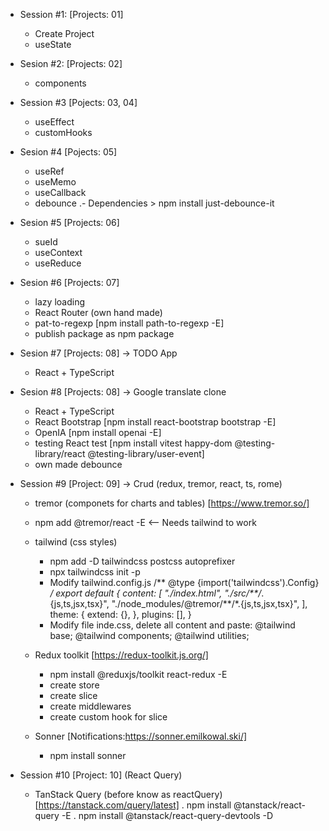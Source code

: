 * Session #1: [Projects: 01]
    - Create Project
    - useState 

* Sesion #2: [Projects: 02]
    - components

* Session #3 [Pojects: 03, 04]
    - useEffect
    - customHooks 

* Sesion #4 [Pojects: 05]
    - useRef
    - useMemo
    - useCallback
    - debounce
        .- Dependencies
            > npm install just-debounce-it
            
* Sesion #5 [Projects: 06]
    - sueId
    - useContext
    - useReduce

* Sesion #6 [Projects: 07]
    - lazy loading
    - React Router (own hand made)
    - pat-to-regexp [npm install path-to-regexp -E]
    - publish package as npm package
	
* Sesion #7 [Projects: 08] -> TODO App
	- React + TypeScript

* Sesion #8 [Projects: 08] -> Google translate clone
	- React + TypeScript
    - React Bootstrap [npm install react-bootstrap bootstrap -E]
    - OpenIA [npm install openai -E]
    - testing React test [npm install vitest happy-dom @testing-library/react @testing-library/user-event]
    - own made debounce
    
* Session #9 [Project: 09] -> Crud (redux, tremor, react, ts, rome)
    - tremor (componets for charts and tables) [https://www.tremor.so/]
	- npm add @tremor/react -E <-- Needs tailwind to work
    - tailwind (css styles)	
        - npm add -D tailwindcss postcss autoprefixer
        - npx tailwindcss init -p
        - Modify tailwind.config.js
            /** @type {import('tailwindcss').Config} */
            export default {
                content: [
                    "./index.html",
                    "./src/**/*.{js,ts,jsx,tsx}",
                    "./node_modules/@tremor/**/*.{js,ts,jsx,tsx}",
                ],
                theme: {
                    extend: {},
                },
                plugins: [],
            }
        - Modify file inde.css, delete all content and paste:
            @tailwind base;
            @tailwind components;
            @tailwind utilities;
            
    - Redux toolkit [https://redux-toolkit.js.org/]
        - npm install @reduxjs/toolkit react-redux -E
        - create store
        - create slice
        - create middlewares
        - create custom hook for slice
    - Sonner [Notifications:https://sonner.emilkowal.ski/] <An opinionated toast component for React>
        - npm install sonner
        
* Session #10 [Project: 10] (React Query)
    - TanStack Query (before know as reactQuery) [https://tanstack.com/query/latest]
        . npm install @tanstack/react-query -E
        . npm install @tanstack/react-query-devtools -D